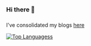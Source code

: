 ### Hi there 👋

#####
I've consolidated my blogs [here](https://linktr.ee/camilleweins)


[![Top Languagess](https://github-readme-stats.vercel.app/api/top-langs/?username=camilleweins)](https://github.com/anuraghazra/github-readme-stats)



<!--
**camilleweins/camilleweins** is a ✨ _special_ ✨ repository because its `README.md` (this file) appears on your GitHub profile.



Here are some ideas to get you started:

- 🔭 I’m currently working on ...
- 🌱 I’m currently learning ...
- 👯 I’m looking to collaborate on ...
- 🤔 I’m looking for help with ...
- 💬 Ask me about ...
- 📫 How to reach me: ...
- 😄 Pronouns: ...
- ⚡ Fun fact: ...
-->
